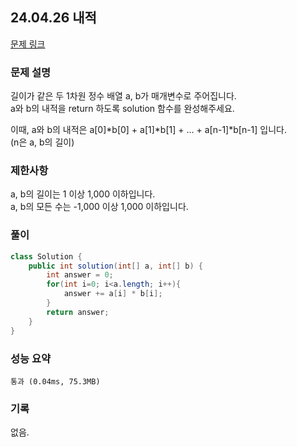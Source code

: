 ## 24.04.26 내적
[문제 링크](https://school.programmers.co.kr/learn/courses/30/lessons/70128)

### 문제 설명
길이가 같은 두 1차원 정수 배열 a, b가 매개변수로 주어집니다.  
a와 b의 내적을 return 하도록 solution 함수를 완성해주세요.  
  
이때, a와 b의 내적은 a[0]*b[0] + a[1]*b[1] + ... + a[n-1]*b[n-1] 입니다.  
(n은 a, b의 길이)

### 제한사항
a, b의 길이는 1 이상 1,000 이하입니다.  
a, b의 모든 수는 -1,000 이상 1,000 이하입니다.

### 풀이
```java
class Solution {
    public int solution(int[] a, int[] b) {
        int answer = 0;
        for(int i=0; i<a.length; i++){
            answer += a[i] * b[i];
        }
        return answer;
    }
}
```

### 성능 요약
	통과 (0.04ms, 75.3MB)

### 기록
없음.

